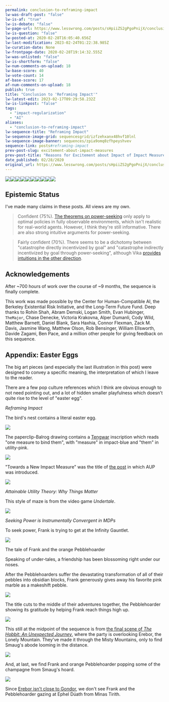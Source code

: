 ```yaml
---
permalink: conclusion-to-reframing-impact
lw-was-draft-post: "false"
lw-is-af: "true"
lw-is-debate: "false"
lw-page-url: https://www.lesswrong.com/posts/sHpiiZS2gPgoPnijX/conclusion-to-reframing-impact
lw-is-question: "false"
lw-posted-at: 2020-02-28T16:05:40.656Z
lw-last-modification: 2023-02-24T01:22:38.985Z
lw-curation-date: None
lw-frontpage-date: 2020-02-28T19:14:32.555Z
lw-was-unlisted: "false"
lw-is-shortform: "false"
lw-num-comments-on-upload: 18
lw-base-score: 40
lw-vote-count: 14
af-base-score: 17
af-num-comments-on-upload: 18
publish: true
title: "Conclusion to 'Reframing Impact'"
lw-latest-edit: 2023-02-17T09:29:58.232Z
lw-is-linkpost: "false"
tags: 
  - "impact-regularization"
  - "AI"
aliases: 
  - "conclusion-to-reframing-impact"
lw-sequence-title: "Reframing Impact"
lw-sequence-image-grid: sequencesgrid/izfzehxanx48hvf10lnl
lw-sequence-image-banner: sequences/zpia9omq0zfhpeyshvev
sequence-link: posts#reframing-impact
prev-post-slug: excitement-about-impact-measures
prev-post-title: "Reasons for Excitement about Impact of Impact Measure Research"
date_published: 02/28/2020
original_url: https://www.lesswrong.com/posts/sHpiiZS2gPgoPnijX/conclusion-to-reframing-impact
---
```

![](https://res.cloudinary.com/lesswrong-2-0/image/upload/v1676626198/mirroredImages/sHpiiZS2gPgoPnijX/pbmk8ndyip6nyu4ntf6z.png)![](https://res.cloudinary.com/lesswrong-2-0/image/upload/v1676626198/mirroredImages/sHpiiZS2gPgoPnijX/icddpmwoxx5ftcysxo8k.png)![](https://res.cloudinary.com/lesswrong-2-0/image/upload/v1676626198/mirroredImages/sHpiiZS2gPgoPnijX/mxhzcdashtl5euloeolx.png)![](https://res.cloudinary.com/lesswrong-2-0/image/upload/v1676626198/mirroredImages/sHpiiZS2gPgoPnijX/d1mqg6p4ghuweu4sth5u.png)![](https://res.cloudinary.com/lesswrong-2-0/image/upload/v1676626198/mirroredImages/sHpiiZS2gPgoPnijX/veypvrfwfr1xwwz4zx8m.png)![](https://res.cloudinary.com/lesswrong-2-0/image/upload/v1676626198/mirroredImages/sHpiiZS2gPgoPnijX/qanem2tu332ayspkhutk.png)![](https://res.cloudinary.com/lesswrong-2-0/image/upload/v1676626198/mirroredImages/sHpiiZS2gPgoPnijX/lza8s3ncwyioba7gn5kc.png)![](https://res.cloudinary.com/lesswrong-2-0/image/upload/v1676626198/mirroredImages/sHpiiZS2gPgoPnijX/h14cfepf9ggi4hnx6ub1.png)![](https://res.cloudinary.com/lesswrong-2-0/image/upload/v1676626198/mirroredImages/sHpiiZS2gPgoPnijX/w4iaoloixtlxhc26zy67.png)![](https://res.cloudinary.com/lesswrong-2-0/image/upload/v1676626198/mirroredImages/sHpiiZS2gPgoPnijX/sr4u489gcv8jfltydthi.png)

## Epistemic Status

I've made many claims in these posts. All views are my own.



> Confident (75%). [The theorems on power-seeking](https://arxiv.org/abs/1912.01683) only apply to optimal policies in fully observable environments, which isn't realistic for real-world agents. However, I think they're still informative. There are also strong intuitive arguments for power-seeking.


> Fairly confident (70%). There seems to be a dichotomy between "catastrophe directly incentivized by goal" and "catastrophe indirectly incentivized by goal through power-seeking", although Vika [provides intuitions in the other direction](https://www.lesswrong.com/posts/sHpiiZS2gPgoPnijX/conclusion-to-reframing-impact?commentId=6sxBzsh8yfwnPk4iH#6sxBzsh8yfwnPk4iH).





## Acknowledgements

After ~700 hours of work over the course of ~9 months, the sequence is finally complete.

This work was made possible by the Center for Human-Compatible AI, the Berkeley Existential Risk Initiative, and the Long-Term Future Fund. Deep thanks to Rohin Shah, Abram Demski, Logan Smith, Evan Hubinger, `TheMajor`, Chase Denecke, Victoria Krakovna, Alper Dumanli, Cody Wild, Matthew Barnett, Daniel Blank, Sara Haxhia, Connor Flexman, Zack M. Davis, Jasmine Wang, Matthew Olson, Rob Bensinger, William Ellsworth, Davide Zagami, Ben Pace, and a million other people for giving feedback on this sequence.

## Appendix: Easter Eggs

The big art pieces (and especially the last illustration in this post) were designed to convey a specific meaning, the interpretation of which I leave to the reader.

There are a few pop culture references which I think are obvious enough to not need pointing out, and a lot of hidden smaller playfulness which doesn't quite rise to the level of "easter egg".

_Reframing Impact_

The bird's nest contains a literal easter egg.

![](https://res.cloudinary.com/lesswrong-2-0/image/upload/v1676626198/mirroredImages/sHpiiZS2gPgoPnijX/hdlkd44jvawsxgpthbgi.png)

The paperclip-Balrog drawing contains a [Tengwar](https://en.wikipedia.org/wiki/Tengwar) inscription which reads "one measure to bind them", with "measure" in impact-blue and "them" in utility-pink.

![](https://res.cloudinary.com/lesswrong-2-0/image/upload/v1676626198/mirroredImages/sHpiiZS2gPgoPnijX/v7pzpzvi342b3svksbag.png)

"Towards a New Impact Measure" was the title of [the post](/towards-a-new-impact-measure) in which AUP was introduced.

![](https://res.cloudinary.com/lesswrong-2-0/image/upload/v1676626198/mirroredImages/sHpiiZS2gPgoPnijX/ynwdidys1i7yopyqerfh.png)

_Attainable Utility Theory: Why Things Matter_

This style of maze is from the video game _Undertale_.

![](https://res.cloudinary.com/lesswrong-2-0/image/upload/v1676626198/mirroredImages/sHpiiZS2gPgoPnijX/olz9peoa2krvvorlgdn8.png)

_Seeking Power is Instrumentally Convergent in MDPs_

To seek power, Frank is trying to get at the Infinity Gauntlet.

![](https://res.cloudinary.com/lesswrong-2-0/image/upload/v1676626198/mirroredImages/sHpiiZS2gPgoPnijX/pdqrmsxtawdzt2c7idez.png)

The tale of Frank and the orange Pebblehoarder

Speaking of under-tales, a friendship has been blossoming right under our noses.

After the Pebblehoarders suffer the devastating transformation of all of their pebbles into obsidian blocks, Frank generously gives away his favorite pink marble as a makeshift pebble.

![](https://res.cloudinary.com/lesswrong-2-0/image/upload/v1676626198/mirroredImages/sHpiiZS2gPgoPnijX/dfog9czq2wdboz8m0dpv.png)

The title cuts to the middle of their adventures together, the Pebblehoarder showing its gratitude by helping Frank reach things high up.

![](https://res.cloudinary.com/lesswrong-2-0/image/upload/v1676626198/mirroredImages/sHpiiZS2gPgoPnijX/id8zdpzvvjsyyi9a9hfe.png)

This still at the midpoint of the sequence is from [the final scene of _The Hobbit: An Unexpected Journey_](https://www.youtube.com/watch?v=KEegn1R601M), where the party is overlooking Erebor, the Lonely Mountain. They've made it through the Misty Mountains, only to find Smaug's abode looming in the distance.

![](https://res.cloudinary.com/lesswrong-2-0/image/upload/v1676626198/mirroredImages/sHpiiZS2gPgoPnijX/mx5gc86qpthgbzeypfw9.jpg)

And, at last, we find Frank and orange Pebblehoarder popping some of the champagne from Smaug's hoard.

![](https://res.cloudinary.com/lesswrong-2-0/image/upload/v1676626198/mirroredImages/sHpiiZS2gPgoPnijX/jdcmcy4bzxggxdallwok.png)

Since [Erebor isn't close to Gondor](http://images1.fanpop.com/images/photos/2300000/Map-of-Middle-Earth-lord-of-the-rings-2329809-1600-1200.jpg), we don't see Frank and the Pebblehoarder gazing at Ephel Dúath from Minas Tirith.
